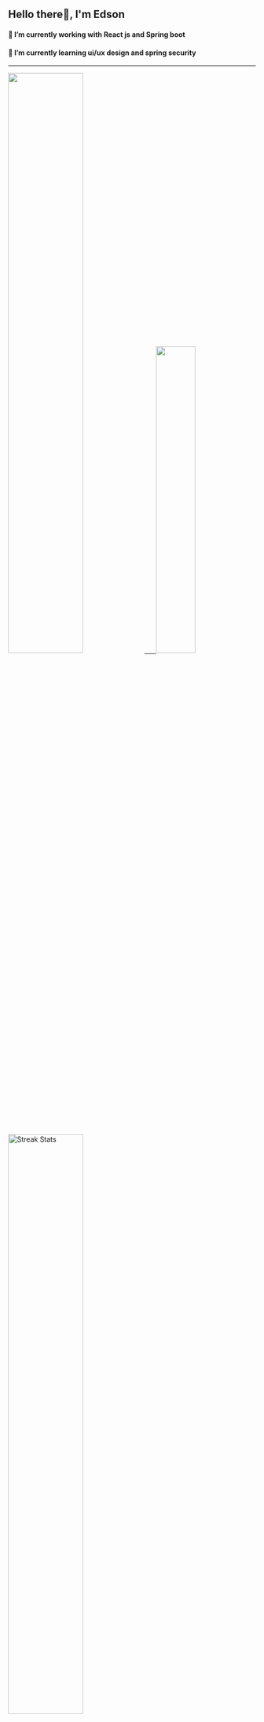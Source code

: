 
## Hello there👋, I'm Edson 

#### 🔭 I’m currently working with React js and Spring boot 
#### 🌱 I’m currently learning ui/ux design and spring security
---
    
  

 <p align="left">
  <a href="https://github.com/EdsonNhancale">
  <img width=55% src="https://github-readme-stats.vercel.app/api?username=EdsonNhancale&show_icons=true&theme=dracula&include_all_commits=true&count_private=true"/>&nbsp;&nbsp;&nbsp;&nbsp;&nbsp;
  <img  width=40% src="https://github-readme-stats.vercel.app/api/top-langs/?username=EdsonNhancale&layout=compact&langs_count=7&theme=dracula"/>
</p>

  <p align="left">
    <a href="https://github.com/EdsonNhancale"><img width=55% alt="Streak Stats" src="https://github-readme-streak-stats.herokuapp.com/?user=EdsonNhancale&theme=dracula"/></a>
   </p>

 
 <!--START_SECTION:waka-->

```txt
From: 16 November 2022 - To: 04 August 2023

Total Time: 518 hrs 35 mins

JavaScript        372 hrs 41 mins ██████████████████░░░░░░░   71.87 %
TypeScript        79 hrs 43 mins  ████░░░░░░░░░░░░░░░░░░░░░   15.37 %
Dart              14 hrs 6 mins   ▓░░░░░░░░░░░░░░░░░░░░░░░░   02.72 %
JSON              11 hrs 52 mins  ▓░░░░░░░░░░░░░░░░░░░░░░░░   02.29 %
Other             9 hrs 32 mins   ▒░░░░░░░░░░░░░░░░░░░░░░░░   01.84 %
```

<!--END_SECTION:waka-->

<div> 
  <a href="www.linkedin.com/in/edson-nhancale-7849781a6" target="_blank"><img src="https://img.shields.io/badge/-LinkedIn-%230077B5?style=for-the-badge&logo=linkedin&logoColor=white" target="_blank"></a> 

</div>

